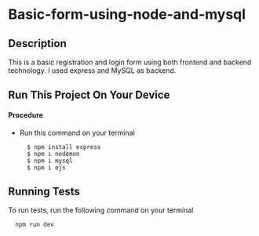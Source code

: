 # Basic-form-using-node-and-mysql

## Description
This is a basic registration and login form using both frontend and backend technology. I used express and MySQL as backend.

## Run This Project On Your Device

#### Procedure
- Run this command on your terminal

        $ npm install express
        $ npm i nodemon
        $ npm i mysql
        $ npm i ejs

## Running Tests

To run tests, run the following command  on your terminal

```bash
  npm run dev
```
